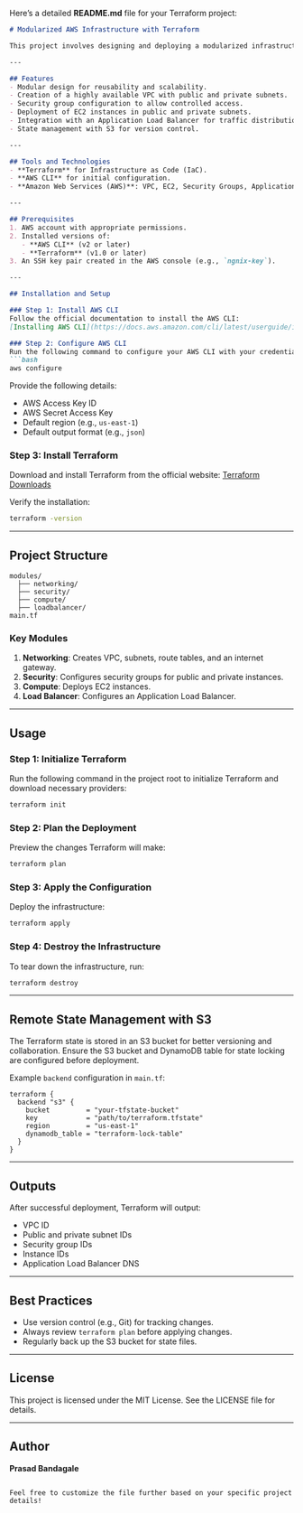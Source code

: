 Here’s a detailed **README.md** file for your Terraform project:  

```markdown
# Modularized AWS Infrastructure with Terraform

This project involves designing and deploying a modularized infrastructure on AWS using Terraform. The setup includes networking, security groups, EC2 instances, and an Application Load Balancer. Terraform's state is managed using an S3 bucket for scalability and maintainability.

---

## Features
- Modular design for reusability and scalability.
- Creation of a highly available VPC with public and private subnets.
- Security group configuration to allow controlled access.
- Deployment of EC2 instances in public and private subnets.
- Integration with an Application Load Balancer for traffic distribution.
- State management with S3 for version control.

---

## Tools and Technologies
- **Terraform** for Infrastructure as Code (IaC).
- **AWS CLI** for initial configuration.
- **Amazon Web Services (AWS)**: VPC, EC2, Security Groups, Application Load Balancer, and S3.

---

## Prerequisites
1. AWS account with appropriate permissions.
2. Installed versions of:
   - **AWS CLI** (v2 or later)
   - **Terraform** (v1.0 or later)
3. An SSH key pair created in the AWS console (e.g., `ngnix-key`).

---

## Installation and Setup

### Step 1: Install AWS CLI
Follow the official documentation to install the AWS CLI:
[Installing AWS CLI](https://docs.aws.amazon.com/cli/latest/userguide/install-cliv2.html)

### Step 2: Configure AWS CLI
Run the following command to configure your AWS CLI with your credentials:
```bash
aws configure
```
Provide the following details:
- AWS Access Key ID
- AWS Secret Access Key
- Default region (e.g., `us-east-1`)
- Default output format (e.g., `json`)

### Step 3: Install Terraform
Download and install Terraform from the official website:
[Terraform Downloads](https://www.terraform.io/downloads)

Verify the installation:
```bash
terraform -version
```

---

## Project Structure

```
modules/
  ├── networking/
  ├── security/
  ├── compute/
  ├── loadbalancer/
main.tf
```

### Key Modules
1. **Networking**: Creates VPC, subnets, route tables, and an internet gateway.
2. **Security**: Configures security groups for public and private instances.
3. **Compute**: Deploys EC2 instances.
4. **Load Balancer**: Configures an Application Load Balancer.

---

## Usage

### Step 1: Initialize Terraform
Run the following command in the project root to initialize Terraform and download necessary providers:
```bash
terraform init
```

### Step 2: Plan the Deployment
Preview the changes Terraform will make:
```bash
terraform plan
```

### Step 3: Apply the Configuration
Deploy the infrastructure:
```bash
terraform apply
```

### Step 4: Destroy the Infrastructure
To tear down the infrastructure, run:
```bash
terraform destroy
```

---

## Remote State Management with S3
The Terraform state is stored in an S3 bucket for better versioning and collaboration. Ensure the S3 bucket and DynamoDB table for state locking are configured before deployment.

Example `backend` configuration in `main.tf`:
```hcl
terraform {
  backend "s3" {
    bucket         = "your-tfstate-bucket"
    key            = "path/to/terraform.tfstate"
    region         = "us-east-1"
    dynamodb_table = "terraform-lock-table"
  }
}
```

---

## Outputs
After successful deployment, Terraform will output:
- VPC ID
- Public and private subnet IDs
- Security group IDs
- Instance IDs
- Application Load Balancer DNS

---

## Best Practices
- Use version control (e.g., Git) for tracking changes.
- Always review `terraform plan` before applying changes.
- Regularly back up the S3 bucket for state files.

---

## License
This project is licensed under the MIT License. See the LICENSE file for details.

---

## Author
**Prasad Bandagale**
```

Feel free to customize the file further based on your specific project details!
